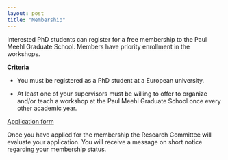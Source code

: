 ```yaml
---
layout: post
title: "Membership"
---
```


Interested PhD students can register for a free membership to the Paul Meehl Graduate School. Members have priority enrollment in the workshops.

**Criteria**

- You must be registered as a PhD student at a European university.

- At least one of your supervisors must be willing to offer to organize and/or teach a workshop at the Paul Meehl Graduate School once every other academic year.

[Application form](https://forms.office.com/Pages/ResponsePage.aspx?id=R_J9zM5gD0qddXBM9g78ZP_Kihp-VglPgWom9gajHXdUREJVUTM4U05GRDNQVVJLOEQxT0ZBM0RBQy4u)

Once you have applied for the membership the Research Committee will evaluate your application. You will receive a message on short notice regarding your membership status.
